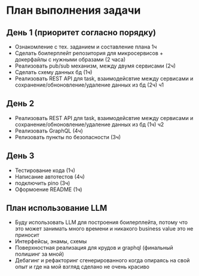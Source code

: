 # План выполнения задачи

## День 1 (приоритет согласно порядку)

- Ознакомление с тех. заданием и составление плана 1ч
- Сделать боилерплейт репозитория для микросервисов + докерфайлы с нужными образами (2 часа)
- Реализовать pub/sub механизм, между двумя сервисами (2ч)
- Сделать схему данных бд (1ч)
- Реализовать REST API для task, взаимодейсвтие между сервисами и сохранение/обноновление/удаление данных из бд (2ч) ч1

## День 2

- Реализовать REST API для task, взаимодейсвтие между сервисами и сохранение/обноновление/удаление данных из бд (1ч) ч2
- Реализовать GraphQL (4ч)
- Релизовать пункты по безопасности (3ч)

## День 3

- Тестирование кода (1ч)
- Написание автотестов (4ч)
- подключить pino (3ч)
- Оформоение README (1ч)

## План использование LLM

- Буду использовать LLM для построения боилерплейта, потому что это может занимать много времени и никакого business value это не приносит
- Интерфейсы, энамы, схемы
- Поверхностная реализация для крудов и graphql (финальный полишинг за мной)
- Дебагинг и рефакторинг сгенерированного когда опираясь на свой опыт и где на мой взгляд сделано не очень красиво
